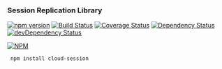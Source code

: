 ### Session Replication Library

[![npm version](https://badge.fury.io/js/cloud-session.svg)](https://badge.fury.io/js/cloud-session)
[![Build Status](https://travis-ci.org/dgofman/cloud-session.svg)](https://travis-ci.org/dgofman/cloud-session)
[![Coverage Status](https://coveralls.io/repos/dgofman/cloud-session/badge.svg?branch=master&service=github)](https://coveralls.io/github/dgofman/cloud-session?branch=master) [![Dependency Status](https://david-dm.org/dgofman/cloud-session.svg)](https://david-dm.org/dgofman/cloud-session)
[![devDependency Status](https://david-dm.org/dgofman/cloud-session/dev-status.svg)](https://david-dm.org/dgofman/cloud-session#info=devDependencies)

[![NPM](https://nodei.co/npm/cloud-session.png)](https://nodei.co/npm/cloud-session/)

```
 npm install cloud-session
```
